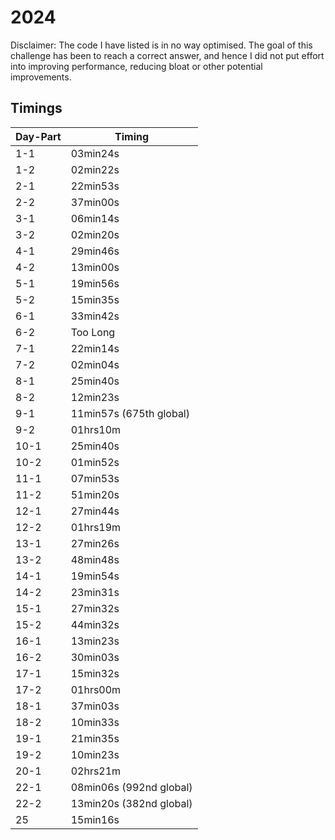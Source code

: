 # 2024
Disclaimer: The code I have listed is in no way optimised. The goal of this challenge has been to reach a correct answer, and hence I did not put effort into improving performance, reducing bloat or other potential improvements.


## Timings
| Day-Part | Timing | 
|----------|--------| 
| 1-1  |  03min24s  |  
| 1-2  |  02min22s  |  
| 2-1  |  22min53s  |  
| 2-2  |  37min00s  |  
| 3-1  |  06min14s  |  
| 3-2  |  02min20s  |  
| 4-1  |  29min46s  |  
| 4-2  |  13min00s  |  
| 5-1  |  19min56s  |  
| 5-2  |  15min35s  |  
| 6-1  |  33min42s  |  
| 6-2  |  Too Long  |  
| 7-1  |  22min14s  |  
| 7-2  |  02min04s  |  
| 8-1  |  25min40s  |  
| 8-2  |  12min23s  |  
| 9-1  |  11min57s (675th global)  |  
| 9-2  |  01hrs10m  |  
| 10-1 |  25min40s  |  
| 10-2 |  01min52s  |  
| 11-1 |  07min53s  |
| 11-2 |  51min20s  |
| 12-1 |  27min44s  |
| 12-2 |  01hrs19m  |
| 13-1 |  27min26s  |
| 13-2 |  48min48s  |
| 14-1 |  19min54s  |
| 14-2 |  23min31s  |
| 15-1 |  27min32s  |
| 15-2 |  44min32s  |
| 16-1 |  13min23s  |
| 16-2 |  30min03s  |
| 17-1 |  15min32s  |
| 17-2 |  01hrs00m  |
| 18-1 |  37min03s  |
| 18-2 |  10min33s  |
| 19-1 |  21min35s  |
| 19-2 |  10min23s  |
| 20-1 |  02hrs21m  |
| 22-1 |  08min06s (992nd global) |
| 22-2 |  13min20s (382nd global) |
| 25   |  15min16s  |